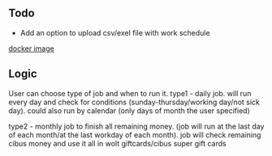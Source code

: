 ## Todo
- Add an option to upload csv/exel file with work schedule

[docker image](https://hub.docker.com/repository/docker/arieluchka/auto_cibus/general)


## Logic
User can choose type of job and when to run it.
type1 - daily job. will run every day and check for conditions (sunday-thursday/working day/not sick day). could also run by calendar (only days of month the user specified)

type2 - monthly job to finish all remaining money. (job will run at the last day of each month/at the last workday of each month). job will check remaining cibus money and use it all in wolt giftcards/cibus super gift cards

